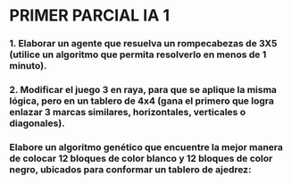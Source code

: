 <h1> PRIMER PARCIAL IA 1</h1>

<h3>1. Elaborar un agente que resuelva un rompecabezas de 3X5 (utilice un algoritmo que permita resolverlo en menos de 1 minuto).</h3>

<h3>2. Modificar el juego 3 en raya, para que se aplique la misma lógica, pero en un tablero de 4x4 (gana el primero que logra enlazar 3 marcas similares, horizontales, verticales o diagonales).</h3>
<h3>Elabore un algoritmo genético que encuentre la mejor manera de colocar 12 bloques de color blanco y 12 bloques de color negro, ubicados para conformar un tablero de ajedrez:</h3>
